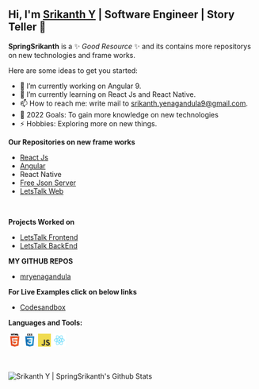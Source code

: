 ## Hi, I'm [Srikanth Y][website] | Software Engineer | Story Teller 👋

**SpringSrikanth** is a ✨ _Good Resource_ ✨ and its contains more repositorys on new technologies and frame works.

Here are some ideas to get you started:

- 🔭 I’m currently working on Angular 9.
- 🌱 I’m currently learning on React Js and React Native.
- 📫 How to reach me: write mail to srikanth.yenagandula9@gmail.com.
- 🥅 2022 Goals: To gain more knowledge on new technologies
- ⚡ Hobbies: Exploring more on new things.

**Our Repositories on new frame works** 
- [React Js][react_repo]
- [Angular][angular_repo]
- React Native
- [Free Json Server][publicjsonserverlink]
- [LetsTalk Web][website]

<br />

**Projects Worked on**
- [LetsTalk Frontend][LetsTalk_Frontend]
- [LetsTalk BackEnd][LetsTalk_BackEnd]

**MY GITHUB REPOS**
- [mryenagandula][MRYENAGANDULA]

**For Live Examples click on below links**
- [Codesandbox][CodeSandBoxURI]

**Languages and Tools:**

<code><img alt="HTML5" width="26px" src="https://raw.githubusercontent.com/github/explore/80688e429a7d4ef2fca1e82350fe8e3517d3494d/topics/html/html.png" /></code>
<code><img alt="CSS3" width="26px" src="https://raw.githubusercontent.com/github/explore/80688e429a7d4ef2fca1e82350fe8e3517d3494d/topics/css/css.png" /></code>
<code><img alt="JavaScript" width="26px" src="https://raw.githubusercontent.com/github/explore/80688e429a7d4ef2fca1e82350fe8e3517d3494d/topics/javascript/javascript.png" /></code>
<code><img alt="React" width="26px" src="https://raw.githubusercontent.com/github/explore/80688e429a7d4ef2fca1e82350fe8e3517d3494d/topics/react/react.png" /></code>

<br />
<br />

<img align="left" alt="Srikanth Y | SpringSrikanth's Github Stats" src="https://github-readme-stats.vercel.app/api?username=springsrikanth&show_icons=true&hide_border=true" />

[react_repo]: https://github.com/SpringSrikanth/ReactJS
[angular_repo]: https://github.com/SpringSrikanth/Angular
[website]: https://letstalkclub.herokuapp.com/
[publicjsonserverlink]: https://my-json-server.typicode.com/springsrikanth/json_server
[LetsTalk_Frontend]:https://github.com/SpringSrikanth/LetsTalk
[LetsTalk_BackEnd]:https://github.com/SpringSrikanth/LetsTalk-Backend
[CodeSandBoxURI]:https://codesandbox.io/dashboard/recent?workspace

[MRYENAGANDULA]:https://github.com/mryenagandula

